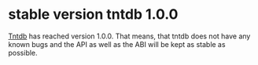 stable version tntdb 1.0.0
==========================

[Tntdb](tntdb.html) has reached version 1.0.0. That means, that tntdb does not have
any known bugs and the API as well as the ABI will be kept as stable as
possible.

